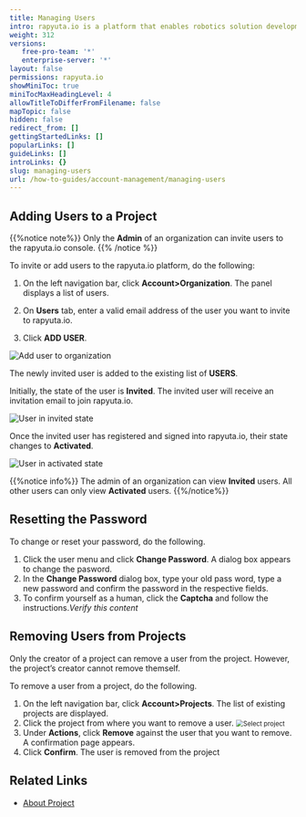 ```yaml
---
title: Managing Users
intro: rapyuta.io is a platform that enables robotics solution development by providing the necessary software infrastructure and facilitating the interaction between multiple stakeholders who contribute to the solution development.
weight: 312
versions:
   free-pro-team: '*'
   enterprise-server: '*'
layout: false
permissions: rapyuta.io
showMiniToc: true
miniTocMaxHeadingLevel: 4
allowTitleToDifferFromFilename: false
mapTopic: false
hidden: false
redirect_from: []
gettingStartedLinks: []
popularLinks: []
guideLinks: []
introLinks: {}
slug: managing-users
url: /how-to-guides/account-management/managing-users
---
```





## Adding Users to a Project

{{%notice note%}}
 Only the  **Admin** of an organization can invite users to the rapyuta.io console.
{{% /notice %}}



To invite or add users to the rapyuta.io platform, do the following:


1. On the left navigation bar, click **Account>Organization**. The panel displays a list of users.

2. On **Users** tab, enter a valid email address of the user you want to invite to rapyuta.io.

3. Click **ADD USER**.

<img src="/images/getting-started/organization/add-usr-org.png?classes=border,shadow&width=50pc" alt="Add user to organization" style="zoom:100%;" ></img>


The newly invited user is added to the existing list of **USERS**.

Initially, the state of the user is **Invited**. 
The invited user will receive an invitation email to join rapyuta.io.

<img src="/images/getting-started/organization/user-is-invited.png?classes=border,shadow&width=50pc" alt="User in invited state" style="zoom:100%;" />

Once the invited user has registered and signed into rapyuta.io, their state
changes to **Activated**.

<img src="/images/getting-started/organization/invited-user-signs-in.png?classes=border,shadow&width=50pc" alt="User in activated state" style="zoom:100%;" />

{{%notice info%}}
 The admin of an organization can view **Invited** users. All other users can only view **Activated** users.
{{%/notice%}}

## Resetting the Password 

To change or reset your password, do the following.

1. Click the user menu and click **Change Password**. A dialog box appears to change the pasword.
2. In the **Change Password** dialog box, type your old pass word, type a new password and confirm the password in the respective fields.
3. To confirm yourself as a human, click the **Captcha** and follow the instructions.*Verify this content*




## Removing Users from Projects

Only the creator of a project can remove a user from the project. However, the project’s creator cannot remove themself.

To remove a user from a project, do the following.

1. On the left navigation bar, click **Account>Projects**. The list of existing projects are displayed.
2. Click the project from where you want to remove a user.
   <img src="/images/getting-started/organization/project/select-proj.png?classes=border,shadow&width=50pc" alt="Select project" style="zoom:80%;" />
3. Under **Actions**, click **Remove** against the user that you want to remove. A confirmation page appears.
4. Click **Confirm**. The user is removed from the project

## Related Links

* [About Project](/1_understanding-rio/12_core-concepts/#projects)

